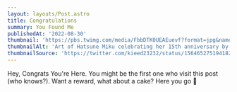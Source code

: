 ```yaml
---
layout: layouts/Post.astro
title: Congratulations
summary: You Found Me
publishedAt: '2022-08-30'
thumbnail: 'https://pbs.twimg.com/media/FbbDTK0UEAEuevf?format=jpg&name=4096x4096'
thumbnailAlt: 'Art of Hatsune Miku celebrating her 15th anniversary by @kieed23232 on Twitter'
thumbnailSource: 'https://twitter.com/kieed23232/status/1564652751941820416'
---
```


Hey, Congrats You're Here. You might be the first one who visit this post (who knows?). Want a reward, what about a cake? Here you go 🍰 